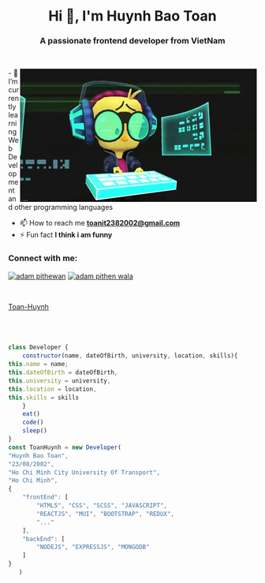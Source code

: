 <h1 align="center">Hi 👋, I'm Huynh Bao Toan </h1>
<h3 align="center">A passionate frontend developer from VietNam</h3>
<br>
<p><img align="right" src="./gif/giphy.gif" alt="adam-pw" /></p>
- 🌱 I’m currently learning Web Development and other programming languages

- 📫 How to reach me **toanit2382002@gmail.com**
- ⚡ Fun fact **I think i am funny**
  <br>

<h3 align="left">Connect with me:</h3>
<p align="left">
  <a href="https://www.linkedin.com/in/b%E1%BA%A3o-to%C3%A0n-hu%E1%BB%B3nh-397a42258/" target="blank"><img align="center"
      src="https://raw.githubusercontent.com/rahuldkjain/github-profile-readme-generator/master/src/images/icons/Social/linked-in-alt.svg"
      alt="adam pithewan" height="30" width="40" /></a>
  <a href="https://www.facebook.com/profile.php?id=100011438776474" target="blank"><img align="center"
      src="https://raw.githubusercontent.com/rahuldkjain/github-profile-readme-generator/master/src/images/icons/Social/facebook.svg"
      alt="adam pithen wala" height="30" width="40" /></a>
</p>

<br>

[Toan-Huynh](https://github.com/ToanHuynh111223)
<br>
<br>
<br>
<br>
```js
class Developer {
    constructor(name, dateOfBirth, university, location, skills){
this.name = name;
this.dateOfBirth = dateOfBirth,
this.university = university,
this.location = location,
this.skills = skills
    }
    eat()
    code()
    sleep()
}
const ToanHuynh = new Developer(
"Huynh Bao Toan",
"23/08/2002",
"Ho Chi Minh City University Of Transport",
"Ho Chi Minh",
{
    "frontEnd": [
        "HTML5", "CSS", "SCSS", "JAVASCRIPT",
        "REACTJS", "MUI", "BOOTSTRAP", "REDUX",
        "..."
    ],
    "backEnd": [
        "NODEJS", "EXPRESSJS", "MONGODB"
    ]
}
   )
```
